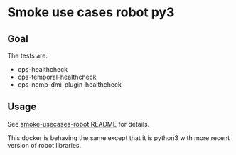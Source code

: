 # Smoke use cases robot py3

## Goal

The tests are:

- cps-healthcheck
- cps-temporal-healthcheck
- cps-ncmp-dmi-plugin-healthcheck

## Usage

See [smoke-usecases-robot README](../smoke-usecases-robot/README.md)
for details.

This docker is behaving the same except that it is python3 with
more recent version of robot libraries.

